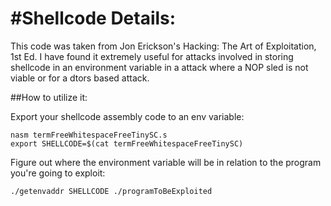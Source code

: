 #Shellcode Details:
=======================================

This code was taken from Jon Erickson's Hacking: The Art of Exploitation, 1st Ed. I have found it extremely useful for attacks involved in storing shellcode in an environment variable in a attack where a NOP sled is not viable or for a dtors based attack. 

##How to utilize it:

Export your shellcode assembly code to an env variable:

``` 
nasm termFreeWhitespaceFreeTinySC.s
export SHELLCODE=$(cat termFreeWhitespaceFreeTinySC)
``` 

Figure out where the environment variable will be in relation to the program you're going to exploit: 

``` 
./getenvaddr SHELLCODE ./programToBeExploited
``` 